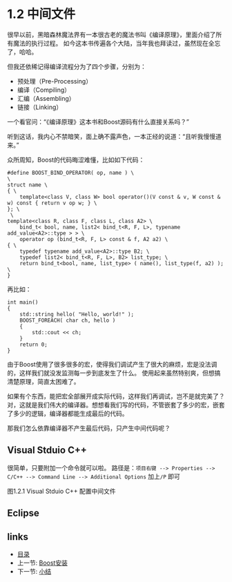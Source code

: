 # 1.2 中间文件

很早以前，黑暗森林魔法界有一本很古老的魔法书叫《编译原理》，里面介绍了所有魔法的执行过程。
如今这本书传遍各个大陆，当年我也拜读过，虽然现在全忘了，哈哈。

但我还依稀记得编译流程分为了四个步骤，分别为：
- 预处理（Pre-Processing）
- 编译（Compiling）
- 汇编（Assembling）
- 链接（Linking）

一个看官问：“《编译原理》这本书和Boost源码有什么直接关系吗？” 

听到这话，我内心不禁暗笑，面上确不露声色，一本正经的说道：“且听我慢慢道来。”


众所周知，Boost的代码晦涩难懂，比如如下代码：

    #define BOOST_BIND_OPERATOR( op, name ) \
    \
    struct name \
    { \
        template<class V, class W> bool operator()(V const & v, W const & w) const { return v op w; } \
    }; \
     \
    template<class R, class F, class L, class A2> \
        bind_t< bool, name, list2< bind_t<R, F, L>, typename add_value<A2>::type > > \
        operator op (bind_t<R, F, L> const & f, A2 a2) \
    { \
        typedef typename add_value<A2>::type B2; \
        typedef list2< bind_t<R, F, L>, B2> list_type; \
        return bind_t<bool, name, list_type> ( name(), list_type(f, a2) ); \
    }
  
再比如：

    int main()
    {
        std::string hello( "Hello, world!" );
        BOOST_FOREACH( char ch, hello )
        {
            std::cout << ch;
        }
        return 0;
    }
  
由于Boost使用了很多很多的宏，使得我们调试产生了很大的麻烦，宏是没法调的，这样我们就没发监测每一步到底发生了什么。
使用起来虽然特别爽，但想搞清楚原理，简直太困难了。

如果有个东西，能把宏全部展开成实际代码，这样我们再调试，岂不是就完美了？
对，这就是我们伟大的编译器。想想看我们写的代码，不管嵌套了多少的宏，嵌套了多少的逻辑，编译器都能生成最后的代码。

那我们怎么依靠编译器不产生最后代码，只产生中间代码呢？

## Visual Stduio C++

很简单，只要附加一个命令就可以啦。
路径是：`项目右键 --> Properties --> C/C++ --> Command Line --> Additional Options` 加上`/P` 即可

图1.2.1 Visual Stduio C++ 配置中间文件


## Eclipse


## links
  * [目录](<00.00.目录.md>)
  * 上一节: [Boost安装](<01.01.Boost安装.md>)
  * 下一节: [小结](<01.03.小结.md>)

